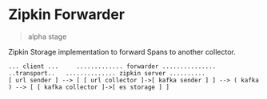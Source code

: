# Zipkin Forwarder

> alpha stage

Zipkin Storage implementation to forward Spans to another collector.

```
... client ...     ............. forwarder ...............   ..transport..   .............. zipkin server .......... 
[ url sender ] --> [ [ url collector ]->[ kafka sender ] ] --> ( kafka ) --> [ [ kafka collector ]->[ es storage ] ]
```
